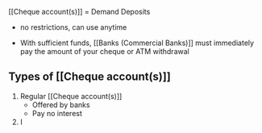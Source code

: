 [[Cheque account(s)]] = Demand Deposits
- no restrictions, can use anytime

- With sufficient funds, [[Banks (Commercial Banks)]] must immediately pay the amount of your cheque or ATM withdrawal

## Types of [[Cheque account(s)]]
1. Regular [[Cheque account(s)]]
	- Offered by banks
	- Pay no interest
2. I